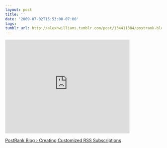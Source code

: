 ```yaml
---
layout: post
title: ''
date: '2009-07-02T15:53:00-07:00'
tags: 
tumblr_url: http://alexhwilliams.tumblr.com/post/134411384/postrank-blog-creating-customized-rss
---
```

<iframe src="http://player.vimeo.com/video/2407186" width="400" height="302" frameborder="0"></iframe><br/><p><a href="http://blog.postrank.com/getting-started/customized-subscriptions/">PostRank Blog&#160;› Creating Customized RSS Subscriptions</a></p>
